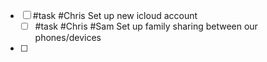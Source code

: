 - [ ] #task #Chris Set up new icloud account
	- [ ] #task #Chris #Sam Set up family sharing between our phones/devices
- [ ] 